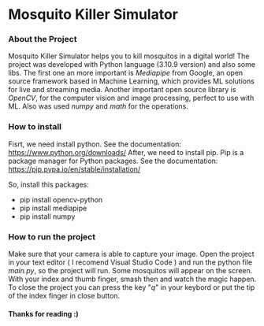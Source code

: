# Mosquito Killer Simulator

### About the Project

Mosquito Killer Simulator helps you to kill mosquitos in a digital world!
The project was developed with Python language (3.10.9 version) and also some libs.
The first one an more important is _Mediapipe_ from Google, an open source framework based in Machine Learning, which provides ML solutions for live and streaming media.
Another important open source library is _OpenCV_, for the computer vision and image processing, perfect to use with ML.
Also was used _numpy_ and _math_ for the operations.

### How to install

Fisrt, we need install python.
See the documentation: https://www.python.org/downloads/
After, we need to install pip. Pip is a package manager for Python packages.
See the documentation: https://pip.pypa.io/en/stable/installation/

So, install this packages:

- pip install opencv-python
- pip install mediapipe
- pip install numpy

### How to run the project

Make sure that your camera is able to capture your image.
Open the project in your text editor ( I recomend Visual Studio Code ) and run the python file _main.py_, so the project will run.
Some mosquitos will appear on the screen. With your index and thumb finger, smash then and watch the magic happen.
To close the project you can press the key "_q_" in your keybord or put the tip of the index finger in close button.

#### Thanks for reading :)
